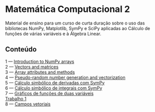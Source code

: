 # Matemática Computacional 2
Material de ensino para um curso de curta duração sobre o uso das bibliotecas
NumPy, Matplotlib, SymPy e SciPy aplicadas ao Cálculo de funções de várias
variáveis e à Álgebra Linear.

## Conteúdo

1 — [Introduction to NumPy arrays](https://github.com/pzuehlke/NumPy-Tutorial/blob/main/01-introduction_to_numpy_arrays.ipynb)<br>
2 — [Vectors and matrices](https://github.com/pzuehlke/NumPy-Tutorial/blob/main/02-vectors_and_matrices.ipynb)<br>
3 — [Array attributes and methods](https://github.com/pzuehlke/NumPy-Tutorial/blob/main/03-array_attributes_and_methods.ipynb)<br>
4 — [Pseudo-random number generation and vectorization](https://github.com/pzuehlke/NumPy-Tutorial/blob/main/04-random_number_generation_and_vectorization.ipynb)<br>
5 — [Cálculo simbólico de derivadas com SymPy](https://github.com/pzuehlke/Matematica-Computacional-2/blob/main/05-derivacao_simbolica_com_SymPy.ipynb)<br>
6 — [Cálculo simbólico de integrais com SymPy](https://github.com/pzuehlke/Matematica-Computacional-2/blob/main/06_integracao_simbolica_com_SymPy.ipynb)<br>
7 — [Gráficos de funções de duas variáveis](https://github.com/pzuehlke/Matematica-Computacional-2/blob/main/07_graficos_de_funcoes_de_duas_variaveis.ipynb)<br>
[Trabalho 1](https://github.com/pzuehlke/Matematica-Computacional-2/blob/main/trabalho_1_enunciados.ipynb)<br>
8 — [Campos vetoriais](https://github.com/pzuehlke/Matematica-Computacional-2/blob/main/08_campos_vetoriais.ipynb)<br>